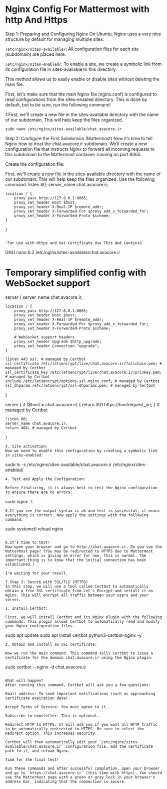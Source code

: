 # Nginx Config For Mattermost with http And Https

Step 1: Preparing and Configuring Nginx
On Ubuntu, Nginx uses a very nice structure by default for managing multiple sites:

`/etc/nginx/sites-available/`: All configuration files for each site (subdomain) are placed here.

`/etc/nginx/sites-enabled/`: To enable a site, we create a symbolic link from its configuration file in sites-available to this directory.

This method allows us to easily enable or disable sites without deleting the main file.

First, let's make sure that the main Nginx file (nginx.conf) is configured to read configurations from the sites-enabled directory. This is done by default, but to be sure, run the following command:

1:First, we'll create a new file in the sites-available directory with the name of our subdomain. This will help keep the files organized.
```
sudo nano /etc/nginx/sites-available/chat.avacore.ir

```
Step 2: Configure the First Subdomain (Mattermost)
Now it’s time to tell Nginx how to treat the chat.avacore.ir subdomain. We’ll create a new configuration file that instructs Nginx to forward all incoming requests to this subdomain to the Mattermost container running on port 8065.

Create the configuration file:

First, we’ll create a new file in the sites-available directory with the name of our subdomain. This will help keep the files organized. Use the following command:
    listen 80;
    server_name chat.avacore.ir;

    location / {
        proxy_pass http://127.0.0.1:8065;
        proxy_set_header Host $host;
        proxy_set_header X-Real-IP $remote_addr;
        proxy_set_header X-Forwarded-For $proxy_add_x_forwarded_for;
        proxy_set_header X-Forwarded-Proto $scheme;
    }
}

```

`For Use with Https and Get Certificate Use This And Continio`

```
  GNU nano 6.2                                                             /etc/nginx/sites-available/chat.avacore.ir
# Temporary simplified config with WebSocket support
server {
    server_name chat.avacore.ir;

    location / {
        proxy_pass http://127.0.0.1:8065;
        proxy_set_header Host $host;
        proxy_set_header X-Real-IP $remote_addr;
        proxy_set_header X-Forwarded-For $proxy_add_x_forwarded_for;
        proxy_set_header X-Forwarded-Proto $scheme;

        # WebSocket support headers
        proxy_set_header Upgrade $http_upgrade;
        proxy_set_header Connection "upgrade";
    }

    listen 443 ssl; # managed by Certbot
    ssl_certificate /etc/letsencrypt/live/chat.avacore.ir/fullchain.pem; # managed by Certbot
    ssl_certificate_key /etc/letsencrypt/live/chat.avacore.ir/privkey.pem; # managed by Certbot
    include /etc/letsencrypt/options-ssl-nginx.conf; # managed by Certbot
    ssl_dhparam /etc/letsencrypt/ssl-dhparams.pem; # managed by Certbot

}

server {
    if ($host = chat.avacore.ir) {
        return 301 https://$host$request_uri;
    } # managed by Certbot


    listen 80;
    server_name chat.avacore.ir;
    return 404; # managed by Certbot


}



```
3. Site activation:
Now we need to enable this configuration by creating a symbolic link in sites-enabled:

```
sudo ln -s /etc/nginx/sites-available/chat.avacore.ir /etc/nginx/sites-enabled/

```
4. Test and Apply the Configuration:

Before finalizing, it is always best to test the Nginx configuration to ensure there are no errors:

```
sudo nginx -t

```
5.If you see the output syntax is ok and test is successful, it means everything is correct. Now apply the settings with the following command:

```
sudo systemctl reload nginx

```

6.It's time to test!
Now open your browser and go to http://chat.avacore.ir. Do you see the Mattermost page? (You may be redirected to HTTPS due to Mattermost settings, which is giving an error for now, this is normal. The important thing is to know that the initial connection has been established.)

I'm waiting for your result.

7.Step 3: Secure with SSL/TLS (HTTPS)
In this step, we will use a tool called Certbot to automatically obtain a free SSL certificate from Let's Encrypt and install it on Nginx. This will encrypt all traffic between your users and your server.

1. Install Certbot:

First, we will install Certbot and its Nginx plugin with the following commands. This plugin allows Certbot to automatically read and modify your Nginx configuration files.

```
sudo apt update
sudo apt install certbot python3-certbot-nginx -y

```
2. Obtain and install an SSL certificate:

Now we run the main command. This command tells Certbot to issue a certificate for the domain chat.avacore.ir using the Nginx plugin:

```
sudo certbot --nginx -d chat.avacore.ir

```

What will happen?
After running this command, Certbot will ask you a few questions:

Email address: To send important notifications (such as approaching certificate expiration date).

Accept Terms of Service: You must agree to it.

Subscribe to newsletter: This is optional.

Redirect HTTP to HTTPS: It will ask you if you want all HTTP traffic to be automatically redirected to HTTPS. Be sure to select the Redirect option. This increases security.

Certbot will then automatically edit your `/etc/nginx/sites-available/chat.avacore.ir` configuration file, add the certificate path to it, and reload Nginx.

Time for the final test!

Run these commands and after successful completion, open your browser and go to `https://chat.avacore.ir` (this time with https). You should see the Mattermost page with a green or gray lock in your browser's address bar, indicating that the connection is secure.
